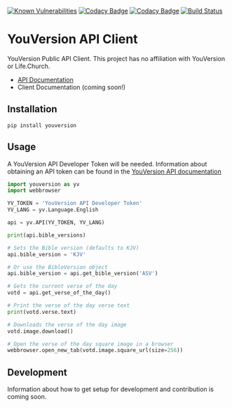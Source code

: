 [![Known Vulnerabilities](https://snyk.io//test/github/jyksnw/yv-api-python/badge.svg?targetFile=requirements.txt)](https://snyk.io//test/github/jyksnw/yv-api-python?targetFile=requirements.txt)
[![Codacy Badge](https://api.codacy.com/project/badge/Grade/8828c30b95a841b7b0052977c243fdde)](https://www.codacy.com/manual/jyksnw/yv-api-python?utm_source=github.com&utm_medium=referral&utm_content=jyksnw/yv-api-python&utm_campaign=Badge_Grade)
[![Codacy Badge](https://api.codacy.com/project/badge/Coverage/8828c30b95a841b7b0052977c243fdde)](https://www.codacy.com/manual/jyksnw/yv-api-python?utm_source=github.com&utm_medium=referral&utm_content=jyksnw/yv-api-python&utm_campaign=Badge_Coverage)
[![Build Status](https://travis-ci.org/jyksnw/yv-api-python.svg?branch=master)](https://travis-ci.org/jyksnw/yv-api-python)

# YouVersion API Client

YouVersion Public API Client. This project has no affiliation with YouVersion or Life.Church.

-   [API Documentation](https://yv-public-api-docs.netlify.com/index.html)
-   Client Documentation (coming soon!)

## Installation

`pip install youversion`

## Usage

A YouVersion API Developer Token will be needed. Information about obtaining an API token can be found in the [YouVersion API documentation](https://yv-public-api-docs.netlify.com/getting-started.html#getting-an-api-token)

```python
import youversion as yv
import webbrowser

YV_TOKEN = 'YouVersion API Developer Token'
YV_LANG = yv.Language.English

api = yv.API(YV_TOKEN, YV_LANG)

print(api.bible_versions)

# Sets the Bible version (defaults to KJV)
api.bible_version = 'KJV'

# Or use the BibleVersion object
api.bible_version = api.get_bible_version('ASV')

# Gets the current verse of the day
votd = api.get_verse_of_the_day()

# Print the verse of the day verse text
print(votd.verse.text)

# Downloads the verse of the day image
votd.image.download()

# Open the verse of the day square image in a browser
webbrowser.open_new_tab(votd.image.square_url(size=256))
```

## Development

Information about how to get setup for development and contribution is coming soon.
